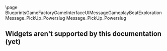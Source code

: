 \page BlueprintsGameFactoryGameInterfaceUIMessageGameplayBeatExplorationMessage_PickUp_Powerslug Message_PickUp_Powerslug
## Widgets aren't supported by this documentation (yet)
